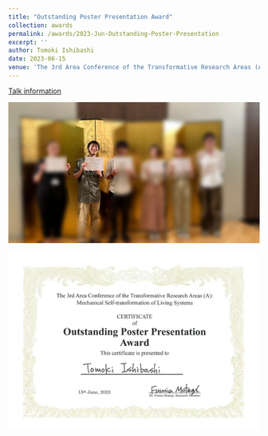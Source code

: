 ```yaml
---
title: "Outstanding Poster Presentation Award"
collection: awards
permalink: /awards/2023-Jun-Outstanding-Poster-Presentation
excerpt: ''
author: Tomoki Ishibashi
date: 2023-06-15
venue: 'The 3rd Area Conference of the Transformative Research Areas (A): Mechanical Self-transformation of Living Systems'
---
```


[Talk information](/talks/2023-06-15-poster)

![Photo of the Award Ceremony](/images/20230615_Award_blurred.webp)

![Certification](/images/20230615_PosterAwardCert.webp)
